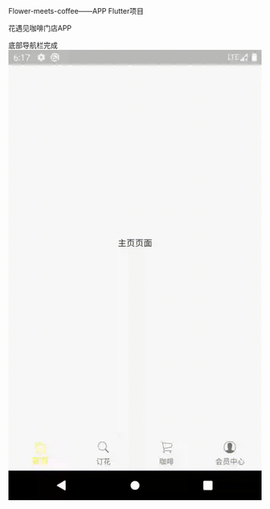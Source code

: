 Flower-meets-coffee——APP Flutter项目

花遇见咖啡门店APP

底部导航栏完成
![login](https://raw.githubusercontent.com/TroubleMakerZ/Flower-meets-coffee/master/display/show.gif)


